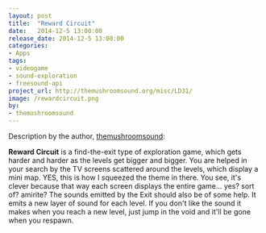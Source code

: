 ```yaml
---
layout: post
title:  "Reward Circuit"
date:   2014-12-5 13:00:00
release_date: 2014-12-5 13:00:00
categories: 
- Apps
tags:
- videogame 
- sound-exploration
- freesound-api 
project_url: http://themushroomsound.org/misc/LD31/
image: /rewardcircuit.png
by: 
- themushroomsound
---
```



Description by the author, [themushroomsound](http://themushroomsound.org):

**Reward Circuit** is a find-the-exit type of exploration game, which gets harder and harder as the levels get bigger and bigger. You are helped in your search by the TV screens scattered around the levels, which display a mini map. YES, this is how I squeezed the theme in there. You see, it's clever because that way each screen displays the entire game... yes? sort of? amirite? The sounds emitted by the Exit should also be of some help. It emits a new layer of sound for each level. If you don't like the sound it makes when you reach a new level, just jump in the void and it'll be gone when you respawn. 
